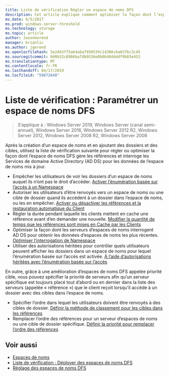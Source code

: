 ```yaml
---
title: Liste de vérification Régler un espace de noms DFS
description: Cet article explique comment optimiser la façon dont l’espace de noms DFS traite les références et interroge les services AD DS pour obtenir des données d’espaces de noms à jour
ms.date: 6/5/2017
ms.prod: windows-server-threshold
ms.technology: storage
ms.topic: article
author: JasonGerend
manager: brianlic
ms.author: jgerend
ms.openlocfilehash: 5e2d43f75a64a6a7950539c14386c6a037bc3c45
ms.sourcegitcommit: 0d0b32c8986ba7db9536e0b8648d4ddf9b03e452
ms.translationtype: MT
ms.contentlocale: fr-FR
ms.lasthandoff: 04/17/2019
ms.locfileid: "59872640"
---
```

# <a name="checklist-tune-a-dfs-namespace"></a>Liste de vérification : Paramétrer un espace de noms DFS

> S’applique à : Windows Server 2019, Windows Server (canal semi-annuel), Windows Server 2016, Windows Server 2012 R2, Windows Server 2012, Windows Server 2008 R2, Windows Server 2008

Après la création d’un espace de noms et en ajoutant des dossiers et des cibles, utilisez la liste de vérification suivante pour régler ou optimiser la façon dont l’espace de noms DFS gère les références et interroge les Services de domaine Active Directory (AD DS) pour les données de l’espace de noms mis à jour.

-   Empêcher les utilisateurs de voir les dossiers d’un espace de noms auquel ils n’ont pas le droit d’accéder. [Activer l’énumération basée sur l’accès à un Namespace](enable-access-based-enumeration-on-a-namespace.md) 
-   Autoriser les utilisateurs d’être renvoyés vers un espace de noms ou une cible de dossier quand ils accèdent à un dossier dans l’espace de noms, ou les en empêcher. [Activer ou désactiver les références et la restauration automatique du Client](enable-or-disable-referrals-and-client-failback.md) 
-   Régler la durée pendant laquelle les clients mettent en cache une référence avant d’en demander une nouvelle. [Modifier la quantité de temps que les références sont mises en Cache par les Clients](change-the-amount-of-time-that-clients-cache-referrals.md)
-   Optimiser la façon dont les serveurs d’espaces de noms interrogent AD DS pour obtenir les données d’espaces de noms les plus récentes. [Optimiser l’interrogation de Namespace](optimize-namespace-polling.md)
-   Utiliser des autorisations héritées pour contrôler quels utilisateurs peuvent afficher les dossiers dans un espace de noms pour lequel l’énumération basée sur l’accès est activée. [À l’aide d’autorisations héritées avec l’énumération basée sur l’accès](using-inherited-permissions-with-access-based-enumeration.md)

En outre, grâce à une amélioration d’espaces de noms DFS appelée priorité cible, vous pouvez spécifier la priorité de serveurs afin qu’un serveur spécifique est toujours placé tout d’abord ou en dernier dans la liste des serveurs (appelée « référence ») que le client reçoit lorsqu’il accède à un dossier avec des cibles dans l’espace de noms.

-   Spécifier l’ordre dans lequel les utilisateurs doivent être renvoyés à des cibles de dossier. [Définir la méthode de classement pour les cibles dans les références](set-the-ordering-method-for-targets-in-referrals.md)
-   Remplacer l’ordre des références pour un serveur d’espaces de noms ou une cible de dossier spécifique. [Définir la priorité pour remplacer l’ordre des références](set-target-priority-to-override-referral-ordering.md)

## <a name="see-also"></a>Voir aussi

-   [Espaces de noms](https://technet.microsoft.com/library/cc771914(v=ws.11).aspx)
-   [Liste de vérification : Déployer des espaces de noms DFS](checklist-deploy-dfs-namespaces.md)
-   [Réglage des espaces de noms DFS](tuning-dfs-namespaces.md)


